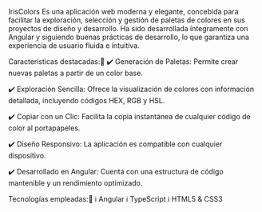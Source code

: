 IrisColors
Es una aplicación web moderna y elegante, concebida para facilitar la exploración, selección y gestión de paletas de colores en sus proyectos de diseño y desarrollo. Ha sido desarrollada íntegramente con Angular y siguiendo buenas prácticas de desarrollo, lo que garantiza una experiencia de usuario fluida e intuitiva.

Características destacadas:🌟
✔️ Generación de Paletas: Permite crear nuevas paletas a partir de un color base.

✔️ Exploración Sencilla: Ofrece la visualización de colores con información detallada, incluyendo códigos HEX, RGB y HSL.

✔️ Copiar con un Clic: Facilita la copia instantánea de cualquier código de color al portapapeles.

✔️ Diseño Responsivo: La aplicación es compatible con cualquier dispositivo.

✔️ Desarrollado en Angular: Cuenta con una estructura de código mantenible y un rendimiento optimizado.

Tecnologías empleadas:🚀
ℹ️ Angular
ℹ️ TypeScript
ℹ️ HTML5 & CSS3
